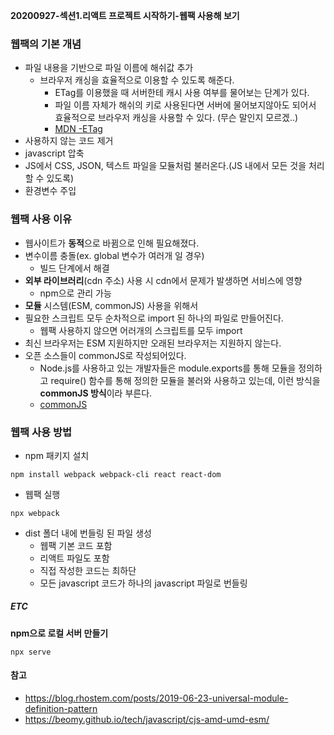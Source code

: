 **20200927-섹션1.리액트 프로젝트 시작하기-웹팩 사용해 보기**

### 웹팩의 기본 개념
- 파일 내용을 기반으로 파일 이름에 해쉬값 추가
  - 브라우저 캐싱을 효율적으로 이용할 수 있도록 해준다.
    - ETag를 이용했을 때 서버한테 캐시 사용 여부를 물어보는 단계가 있다.
    - 파일 이름 자체가 해쉬의 키로 사용된다면 서버에 물어보지않아도 되어서 효율적으로 브라우저 캐싱을 사용할 수 있다. (무슨 말인지 모르겠..)
    - [MDN -ETag](https://developer.mozilla.org/ko/docs/Web/HTTP/Headers/ETag)
- 사용하지 않는 코드 제거
- javascript 압축
- JS에서 CSS, JSON, 텍스트 파일을 모듈처럼 불러온다.(JS 내에서 모든 것을 처리할 수 있도록)
- 환경변수 주입

### 웹팩 사용 이유
- 웹사이트가 **동적**으로 바뀜으로 인해 필요해졌다.
- 변수이름 충돌(ex. global 변수가 여러개 일 경우)
  - 빌드 단계에서 해결
- **외부 라이브러리**(cdn 주소) 사용 시 cdn에서 문제가 발생하면 서비스에 영향
  - npm으로 관리 가능
- **모듈** 시스템(ESM, commonJS) 사용을 위해서
- 필요한 스크립트 모두 순차적으로 import 된 하나의 파일로 만들어진다.
  - 웹팩 사용하지 않으면 어러개의 스크립트를 모두 import
- 최신 브라우저는 ESM 지원하지만 오래된 브라우저는 지원하지 않는다.
- 오픈 소스들이 commonJS로 작성되어있다.
  - Node.js를 사용하고 있는 개발자들은 module.exports를 통해 모듈을 정의하고 require() 함수를 통해 정의한 모듈을 불러와 사용하고 있는데, 이런 방식을 **commonJS 방식**이라 부른다.  
  - [commonJS](https://en.wikipedia.org/wiki/CommonJS)

### 웹팩 사용 방법
- npm 패키지 설치
```
npm install webpack webpack-cli react react-dom
```
- 웹팩 실행
```
npx webpack
```
- dist 폴더 내에 번들링 된 파일 생성
  - 웹팩 기본 코드 포함
  - 리액트 파일도 포함
  - 직접 작성한 코드는 최하단
  - 모든 javascript 코드가 하나의 javascript 파일로 번들링

##### ETC
**npm으로 로컬 서버 만들기**
```
npx serve
```

#### 참고
- https://blog.rhostem.com/posts/2019-06-23-universal-module-definition-pattern
- https://beomy.github.io/tech/javascript/cjs-amd-umd-esm/